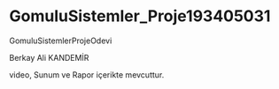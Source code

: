 # GomuluSistemler_Proje193405031

GomuluSistemlerProjeOdevi

Berkay Ali KANDEMİR 

video, Sunum ve Rapor içerikte mevcuttur. 

